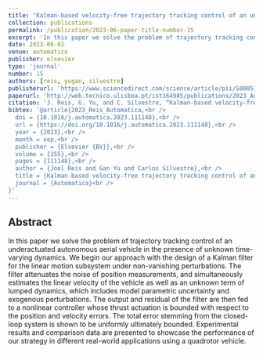 ```yaml
---
title: "Kalman-based velocity-free trajectory tracking control of an underactuated aerial vehicle with unknown system dynamics"
collection: publications
permalink: /publication/2023-06-paper-title-number-15
excerpt: 'In this paper we solve the problem of trajectory tracking control of an underactuated autonomous aerial vehicle in the presence of unknown time-varying dynamics.'
date: 2023-06-01
venue: automatica
publisher: elsevier
type: 'journal'
number: 15
authors: [reis, yugan, silvestre]
publisherurl: 'https://www.sciencedirect.com/science/article/pii/S0005109823003084'
paperurl: 'http://web.tecnico.ulisboa.pt/ist164985/publications/2023_Automatica_Kalman_based_velocity_free_trajectory_tracking_control_of_an_underactuated_aerial_vehicle_with_unknown_system_dynamics.pdf'
citation: 'J. Reis, G. Yu, and C. Silvestre, “Kalman-based velocity-free trajectory tracking control of an underactuated aerial vehicle with unknown system dynamics,” Automatica, vol. 155. Elsevier BV, p. 111148, Sep. 2023.'
bibtex: '@article{2023_Reis_Automatica,<br />
  doi = {10.1016/j.automatica.2023.111148},<br />
  url = {https://doi.org/10.1016/j.automatica.2023.111148},<br />
  year = {2023},<br />
  month = sep,<br />
  publisher = {Elsevier {BV}},<br />
  volume = {155},<br />
  pages = {111148},<br />
  author = {Joel Reis and Gan Yu and Carlos Silvestre},<br />
  title = {Kalman-based velocity-free trajectory tracking control of an underactuated aerial vehicle with unknown system dynamics},<br />
  journal = {Automatica}<br />
}'
---
```

**Abstract**
---
In this paper we solve the problem of trajectory tracking control of an underactuated autonomous aerial vehicle in the presence of unknown time-varying dynamics.
We begin our approach with the design of a Kalman filter for the linear motion subsystem under non-vanishing perturbations.
The filter attenuates the noise of position measurements, and simultaneously estimates the linear velocity of the vehicle as well as an unknown term of lumped dynamics, which includes model parametric uncertainty and exogenous perturbations.
The output and residual of the filter are then fed to a nonlinear controller whose thrust actuation is bounded with respect to the position and velocity errors.
The total error stemming from the closed-loop system is shown to be uniformly ultimately bounded.
Experimental results and comparison data are presented to showcase the performance of our strategy in different real-world applications using a quadrotor vehicle.
